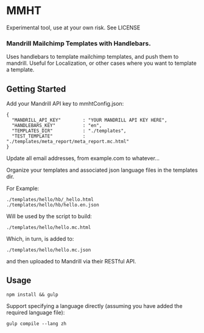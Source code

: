 MMHT
=======================

Experimental tool, use at your own risk. See LICENSE

### Mandrill Mailchimp Templates with Handlebars.

Uses handlebars to template mailchimp templates, and push them to mandrill.
Useful for Localization, or other cases where you want to template a template.

## Getting Started

Add your Mandrill API key to mmhtConfig.json:

```
{
  "MANDRILL_API_KEY"        : "YOUR MANDRILL API KEY HERE",
  "HANDLEBARS_KEY"          : "en",
  "TEMPLATES_DIR"           : "./templates",
  "TEST_TEMPLATE"           : "./templates/meta_report/meta_report.mc.html"
}

```

Update all email addresses, from example.com to whatever...

Organize your templates and associated json language files in the templates dir.

For Example:

```
./templates/hello/hb/_hello.html
./templates/hello/hb/hello.en.json
```

Will be used by the script to build:

```
./templates/hello/hello.mc.html
```

Which, in turn, is added to:

```
./templates/hello/hello.mc.json
```

and then uploaded to Mandrill via their RESTful API.

## Usage

```
npm install && gulp
```

Support specifying a language directly (assuming you have added the required language file):

```
gulp compile --lang zh
```




